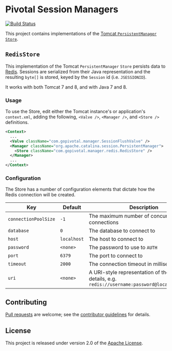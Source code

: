 # Pivotal Session Managers
[![Build Status](https://travis-ci.org/gopivotal/session-managers.png?branch=master)](https://travis-ci.org/gopivotal/session-managers)

This project contains implementations of the [Tomcat `PersistentManager` `Store`][m].

## `RedisStore`
This implementation of the Tomcat `PersistentManager` `Store` persists data to [Redis][r].  Sessions are serialized from their Java representation and the resulting `byte[]` is stored, keyed by the `Session` id (i.e. `JSESSIONID`).

It works with both Tomcat 7 and 8, and with Java 7 and 8.

### Usage
To use the Store, edit either the Tomcat instance's or application's `context.xml`, adding the following, `<Valve />`, `<Manager />`, and `<Store />` definitions.

```xml
<Context>
  ...
  <Valve className="com.gopivotal.manager.SessionFlushValve" />
  <Manager className="org.apache.catalina.session.PersistentManager">
    <Store className="com.gopivotal.manager.redis.RedisStore" />
  </Manager>
  ...
</Context>
```

### Configuration
The Store has a number of configuration elements that dictate how the Redis connection will be created.

| Key | Default | Description
| --- | ------- | -----------
| `connectionPoolSize` | `-1` | The maximum number of concurrent connections
| `database` | `0` | The database to connect to
| `host` | `localhost` | The host to connect to
| `password` | `<none>` | The password to use to `AUTH`
| `port` | `6379` | The port to connect to
| `timeout` | `2000` | The connection timeout in milliseconds
| `uri` | `<none>` | A URI-style representation of the connection details, e.g. `redis://username:password@localhost:6370/0`


## Contributing
[Pull requests][p] are welcome; see the [contributor guidelines][c] for details.

## License
This project is released under version 2.0 of the [Apache License][a].

[a]: http://www.apache.org/licenses/LICENSE-2.0
[c]: CONTRIBUTING.md
[m]: http://tomcat.apache.org/tomcat-7.0-doc/config/manager.html
[p]: http://help.github.com/send-pull-requests
[r]: http://redis.io
